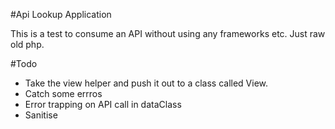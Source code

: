 #Api Lookup Application

This is a test to consume an API without using any frameworks etc. Just raw old php.


#Todo
* Take the view helper and push it out to a class called View.
* Catch some errros
* Error trapping on API call in dataClass
* Sanitise